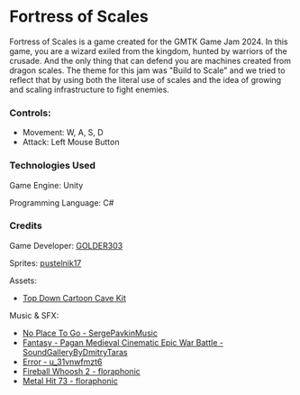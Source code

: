 # Fortress of Scales

Fortress of Scales is a game created for the GMTK Game Jam 2024. In this game, you are a wizard exiled from the kingdom, hunted by warriors of the crusade. And the only thing that can defend you are machines created from dragon scales. The theme for this jam was "Build to Scale" and we tried to reflect that by using both the literal use of scales and the idea of growing and scaling infrastructure to fight enemies.

### Controls:

- Movement:  W, A, S, D
- Attack: Left Mouse Button

### Technologies Used

Game Engine: Unity

Programming Language: C#

### Credits

Game Developer: [GOLDER303](https://github.com/GOLDER303)

Sprites: [pustelnik17](https://github.com/pustelnik17)

Assets:
- [Top Down Cartoon Cave Kit](https://assetstore.unity.com/packages/3d/environments/dungeons/top-down-cartoon-cave-kit-74702)

Music & SFX:
- [No Place To Go - SergePavkinMusic](https://pixabay.com/music/beats-no-place-to-go-216744/)
- [Fantasy - Pagan Medieval Cinematic Epic War Battle - SoundGalleryByDmitryTaras](https://pixabay.com/music/main-title-fantasy-pagan-medieval-cinematic-epic-war-battle-119770/)
- [Error - u_31vnwfmzt6](https://pixabay.com/sound-effects/error-126627/)
- [Fireball Whoosh 2 - floraphonic](https://pixabay.com/sound-effects/fireball-whoosh-2-179126/)
- [Metal Hit 73 - floraphonic](https://pixabay.com/sound-effects/metal-hit-73-193332/)
